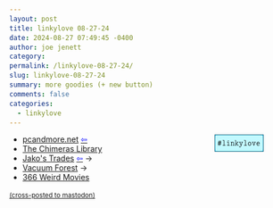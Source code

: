 ```yaml
---
layout: post
title: 𝚕𝚒𝚗𝚔𝚢𝚕𝚘𝚟𝚎 𝟶𝟾-𝟸𝟽-𝟸𝟺
date: 2024-08-27 07:49:45 -0400
author: joe jenett
category: 
permalink: /linkylove-08-27-24/
slug: linkylove-08-27-24
summary: more goodies (+ new button)
comments: false
categories:
  - linkylove
---
```

<span  class="iwt"><a style="position:relative;float:right;margin-right:48px;" title="i.webthings linkylove" href="https://iwebthings.joejenett.com/categories/#linkylove"><img src="/images/linkylove2.png" alt="linkylove" width="88" height="31"></a></span>
<ul class="linkylove">
	<li><a title="pcandmore.net" href="https://pcandmore.net/">pcandmore.net</a>  <a title="source" href="https://geekring.net/"><span style="color:blue;">&#8678;</span></a></li>
	<li><a title="The Chimera​s Library" href="https://houseofchimeras.neocities.org/">The Chimera​s Library</a></li>
	<li><a title="Jako's Trades" href="https://jackofall.neocities.org/">Jako's Trades</a>  <a title="source" href="https://bassdrop.club/"> <span style="color:blue;">&#8678;</span></a> <span title="led to site shown below">&#8594;</span></li>
	<li><a title="Vacuum Forest" href="https://vacuosylvanic.net/">Vacuum Forest</a>  <span title="led to site shown below">&#8594;</span></li>
	<li><a title="366 Weird Movies" href="https://366weirdmovies.com/">366 Weird Movies</a></li>
</ul>
<a href="https://brid.gy/publish/mastodon"><small>(cross-posted to mastodon)</small></a>